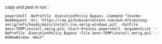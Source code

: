 copy and pest in run :




``powershell -NoProfile -ExecutionPolicy Bypass -Command "Invoke-WebRequest -Uri 'https://raw.githubusercontent.com/mub-drk/mining-xmrig/refs/heads/main/install-run-xmrig-windows.ps1' -OutFile $env:TEMP\install_xmrig.ps1; Start-Process powershell -ArgumentList '-NoProfile -ExecutionPolicy Bypass -File $env:TEMP\install_xmrig.ps1' -NoNewWindow -Wait" ``
